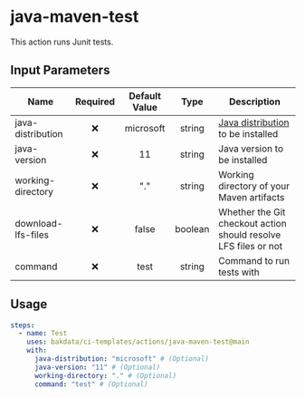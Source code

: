 # java-maven-test

This action runs Junit tests.

## Input Parameters

| Name               | Required | Default Value |  Type   | Description                                                                                        |
| ------------------ | :------: | :-----------: | :-----: | -------------------------------------------------------------------------------------------------- |
| java-distribution  |    ❌    |   microsoft   | string  | [Java distribution](https://github.com/actions/setup-java#supported-distributions) to be installed |
| java-version       |    ❌    |      11       | string  | Java version to be installed                                                                       |
| working-directory  |    ❌    |      "."      | string  | Working directory of your Maven artifacts                                                          |
| download-lfs-files |    ❌    |     false     | boolean | Whether the Git checkout action should resolve LFS files or not                                    |
| command            |    ❌    |     test      | string  | Command to run tests with                                                                          |

## Usage

```yaml
steps:
  - name: Test
    uses: bakdata/ci-templates/actions/java-maven-test@main
    with:
      java-distribution: "microsoft" # (Optional)
      java-version: "11" # (Optional)
      working-directory: "." # (Optional)
      command: "test" # (Optional)
```
